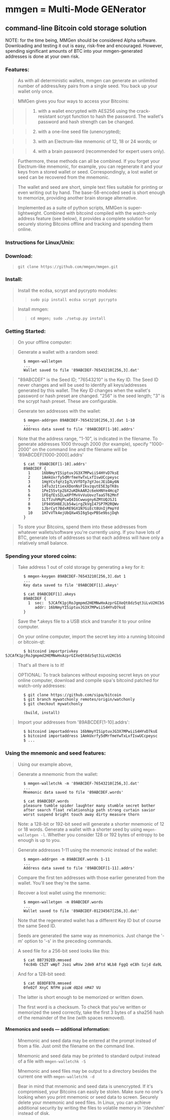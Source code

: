 #  mmgen = Multi-Mode GENerator
## command-line Bitcoin cold storage solution

NOTE: for the time being, MMGen should be considered Alpha software.
Downloading and testing it out is easy, risk-free and encouraged.
However, spending significant amounts of BTC into your mmgen-generated
addresses is done at your own risk.

### Features:

> As with all deterministic wallets, mmgen can generate an unlimited number
> of address/key pairs from a single seed.  You back up your wallet only once.

> MMGen gives you four ways to access your Bitcoins:

>> 1) with a wallet encrypted with AES256 using the crack-resistant scrypt 
>> function to hash the password.  The wallet's password and hash
>> strength can be changed.

>> 2) with a one-line seed file (unencrypted);

>> 3) with an Electrum-like mnemonic of 12, 18 or 24 words; or

>> 4) with a brain password (recommended for expert users only).

> Furthermore, these methods can all be combined.  If you forget your
> Electrum-like mnemonic, for example, you can regenerate it and your
> keys from a stored wallet or seed.  Correspondingly, a lost wallet or
> seed can be recovered from the mnemonic.

> The wallet and seed are short, simple text files suitable for printing
> or even writing out by hand.  The base-58-encoded seed is short enough
> to memorize, providing another brain storage alternative.

> Implemented as a suite of python scripts, MMGen is super-lightweight.
> Combined with bitcoind compiled with the watch-only address feature
> (see below), it provides a complete solution for securely storing
> Bitcoins offline and tracking and spending them online.


### Instructions for Linux/Unix:

### Download:
> `git clone https://github.com/mmgen/mmgen.git`

### Install:
>  Install the ecdsa, scrypt and pycrypto modules:
>> `sudo pip install ecdsa scrypt pycrypto`

>  Install mmgen:
>> `cd mmgen; sudo ./setup.py install`

### Getting Started:
> On your offline computer:

> Generate a wallet with a random seed:

            $ mmgen-walletgen
            ...
            Wallet saved to file '89ABCDEF-76543210[256,3].dat'


> "89ABCDEF" is the Seed ID; "76543210" is the Key ID.
> The Seed ID never changes and will be used to identify all
> keys/addresses generated by this wallet.
> The Key ID changes when the wallet's password or hash preset are changed.
> "256" is the seed length; "3" is the scrypt hash preset.
> These are configurable.


> Generate ten addresses with the wallet:

            $ mmgen-addrgen 89ABCDEF-76543210[256,3].dat 1-10
            ...
            Address data saved to file '89ABCDEF[1-10].addrs'


> Note that the address range, "1-10", is indicated in the filename.
> To generate addresses 1000 through 2000 (for example), specify
> "1000-2000" on the command line and the filename will be
> '89ABCDEF[1000-2000].addrs'

            $ cat '89ABCDEF[1-10].addrs'
            89ABCDEF {
              1     16bNmyYISiptuvJG3X7MPwiiS4HYvD7ksE
              2     1AmkUxrfy5dMrfmeYwTxLxfIswUCcpeysc
              3     1HgYCsfqYzIg7LVVfDTp7gYJocJEiDAy6N
              4     14Tu3z1tiexXDonNsFIkvzqutE5E3pTK8s
              5     1PeI55vtp2bX2uKDkAAR2c6ekHNYe4Hcq7
              6     1FEqfEsSILwXPfMvVvVuUovzTaaST62Mnf
              7     1LTTzuhMqPLwQ4IGCwwugny6ZMtUQJSJ1
              8     1F9495H8EJLb54wirgZkVgI47SP7M2RQWv
              9     1JbrCyt7BdxRE9GX1N7GiEct8UnIjPmpYd
              10    1H7vVTk4ejUbQXw45I6g5qvPBSe9bsjDqh
            }


> To store your Bitcoins, spend them into these addresses from whatever
> wallets/software you're currently using.  If you have lots of BTC,
> generate lots of addresses so that each address will have only a
> relatively small balance.

### Spending your stored coins:
> Take address 1 out of cold storage by generating a key for it:

            $ mmgen-keygen 89ABCDEF-76543210[256,3].dat 1
            ...
            Key data saved to file '89ABCDEF[1].akeys'

            $ cat 89ABCDEF[1].akeys
            89ABCDEF {
              1  sec:  5JCAfK1pjRoJgmpmd2HEMNwHxAzprGIXeQt8dz5qt3iLvU2KCbS
                 addr: 16bNmyYISiptuvJG3X7MPwiiS4HYvD7ksE
            }

> Save the \*.akeys file to a USB stick and transfer it to your online computer.

> On your online computer, import the secret key into
> a running bitcoind or bitcoin-qt:

            $ bitcoind importprivkey 5JCAfK1pjRoJgmpmd2HEMNwHxAzprGIXeQt8dz5qt3iLvU2KCbS

> That's all there is to it!

> OPTIONAL: To track balances without exposing secret keys on your
> online computer, download and compile sipa's bitcoind patched for
> watch-only addresses:

	        $ git clone https://github.com/sipa/bitcoin
            $ git branch mywatchonly remotes/origin/watchonly
            $ git checkout mywatchonly

            (build, install)

> Import your addresses from '89ABCDEF[1-10].addrs':

            $ bitcoind importaddress 16bNmyYISiptuvJG3X7MPwiiS4HYvD7ksE
            $ bitcoind importaddress 1AmkUxrfy5dMrfmeYwTxLxfIswUCcpeysc
            $ ...

### Using the mnemonic and seed features:

> Using our example above,

> Generate a mnemonic from the wallet:

            $ mmgen-walletchk -m '89ABCDEF-76543210[256,3].dat'
            ...
            Mnemonic data saved to file '89ABCDEF.words'

            $ cat 89ABCDEF.words
            pleasure tumble spider laughter many stumble secret bother
            after search float relationship path strong curtain savior
            worst suspend bright touch away dirty measure thorn

> Note: a 128-bit or 192-bit seed will generate a shorter mnemonic of 12
> or 18 words.  Generate a wallet with a shorter seed by using
> `mmgen-walletgen -l`.  Whether you consider 128 or 192 bytes of
> entropy to be enough is up to you.

> Generate addresses 1-11 using the mnemonic instead of the wallet:

            $ mmgen-addrgen -m 89ABCDEF.words 1-11
            ...
            Address data saved to file '89ABCDEF[1-11].addrs'

> Compare the first ten addresses with those earlier generated from the
> wallet.  You'll see they're the same.

> Recover a lost wallet using the mnemonic:

            $ mmgen-walletgen -m 89ABCDEF.words
            ...
            Wallet saved to file '89ABCDEF-01234567[256,3].dat'

> Note that the regenerated wallet has a different Key ID but
> of course the same Seed ID.

> Seeds are generated the same way as mnemonics.  Just change the
> '-m' option to '-s' in the preceding commands.

> A seed file for a 256-bit seed looks like this:

            $ cat 8B7392ED.mmseed
            f4c84b C5ZT wWpT Jsoi wRVw 2dm9 Aftd WLb8 FggQ eC8h Szjd da9L

> And for a 128-bit seed:

            $ cat 8E0DFB78.mmseed
            0fe02f XnyC NfPH piuW dQ2d nM47 VU

> The latter is short enough to be memorized or written down.

> The first word is a checksum.
> To check that you've written or memorized the seed correctly, take the
> first 3 bytes of a sha256 hash of the remainder of the line (with
> spaces removed).

#### Mnemonics and seeds — additional information:
> Mnemonic and seed data may be entered at the prompt instead of from a
> file.  Just omit the filename on the command line.

> Mnemonic and seed data may be printed to standard output instead of a
> file with `mmgen-walletchk -S`

> Mnemonic and seed files may be output to a directory besides the
> current one with `mmgen-walletchk -d`

> Bear in mind that mnemonic and seed data is unencrypted.  If it's
> compromised, your Bitcoins can easily be stolen.  Make sure no one's
> looking when you print mnemonic or seed data to screen.  Securely
> delete your mnemonic and seed files.  In Linux, you can achieve
> additional security by writing the files to volatile memory in
> '/dev/shm' instead of disk.
